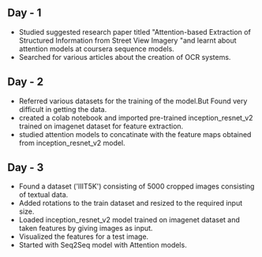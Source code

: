 ## Day - 1
<ul><li>Studied suggested research paper titled "Attention-based Extraction of Structured
Information from Street View Imagery
"and learnt about attention models at coursera sequence models.</li>
<li>Searched for various articles about the creation of OCR systems.</li>
</ul>

## Day - 2
<ul><li>Referred various datasets for the training of the model.But Found very difficult in getting the data.</li>
<li>created a colab notebook and imported pre-trained inception_resnet_v2 trained on imagenet dataset for feature extraction.</li>
<li>studied attention models to concatinate with the feature maps obtained from inception_resnet_v2 model.</li></ul>

## Day - 3
<ul>
<li>Found a dataset ('IIIT5K') consisting of 5000 cropped images consisting of textual data.</li>
<li>Added rotations to the train dataset and resized to the required input size.</li>
<li>Loaded inception_resnet_v2 model trained on imagenet dataset and taken features by giving images as input.</li>
<li>Visualized the features for a test image.</li>
<li>Started with Seq2Seq model with Attention models.</li>
</ul>

